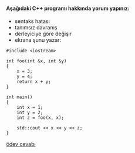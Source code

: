 #### Aşağıdaki C++ programı hakkında yorum yapınız:

+ sentaks hatası
+ tanımsız davranış
+ derleyiciye göre değişir
+ ekrana şunu yazar: 

```
#include <iostream>

int foo(int &x, int &y) 
{
	x = 3;
	y = 4;
	return x + y;
}

int main() 
{
	int x = 1;
	int y = 2;
	int z = foo(x, x);

	std::cout << x << y << z;
}

```

[ödev cevabı](https://www.youtube.com/watch?v=LLP0CyEmkJ0)
